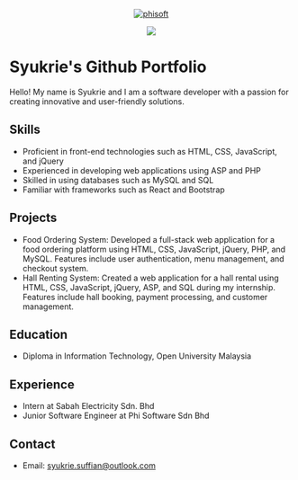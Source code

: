 <p align="center">
    <a href="https://github.com/phisoft" target="_blank">
        <img alt="phisoft" title="phisoft" src="https://custom-icon-badges.demolab.com/badge/phisoft-800000.svg?style=for-the-badge&logo=phisoft-logo"/>
    </a>
</p>
<p align="center">
    <a href="https://github.com/xSyukrie" target="_blank">
        <img src="https://streak-stats.demolab.com?user=xSyukrie&theme=blueberry&hide_border=true&border_radius=10&date_format=M%20j%5B%2C%20Y%5D&dates=237FCB"/>
    </a>
</p>



# Syukrie's Github Portfolio

Hello! My name is Syukrie and I am a software developer with a passion for creating innovative and user-friendly solutions.

## Skills

- Proficient in front-end technologies such as HTML, CSS, JavaScript, and jQuery
- Experienced in developing web applications using ASP and PHP
- Skilled in using databases such as MySQL and SQL
- Familiar with frameworks such as React and Bootstrap

## Projects

- Food Ordering System: Developed a full-stack web application for a food ordering platform using HTML, CSS, JavaScript, jQuery, PHP, and MySQL. Features include user authentication, menu management, and checkout system.
- Hall Renting System: Created a web application for a hall rental using HTML, CSS, JavaScript, jQuery, ASP, and SQL during my internship. Features include hall booking, payment processing, and customer management.

## Education

- Diploma in Information Technology, Open University Malaysia

## Experience

- Intern at Sabah Electricity Sdn. Bhd
- Junior Software Engineer at Phi Software Sdn Bhd

## Contact

- Email: syukrie.suffian@outlook.com
